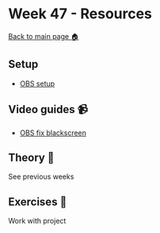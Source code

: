 # Week 47 - Resources

[Back to main page :house:](https://github.com/kokchun/Databehandling-AI22)

## Setup

- [OBS setup](https://obsproject.com/sv)

## Video guides :video_camera:

- [OBS fix blackscreen](https://www.youtube.com/watch?v=awXP6_kDii4)


## Theory :book:

See previous weeks

## Exercises :running:

Work with project